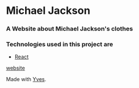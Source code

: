 # Michael Jackson

### A Website about Michael Jackson's clothes

### Technologies used in this project are
- [React](https://reactjs.org/)

[website](http://student.howest.be/lars.vanderheydt/20162017/ma4/tribute/)

Made with [Yves](https://github.com/YvesMeeuws).
